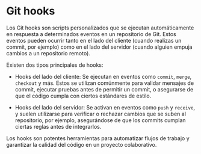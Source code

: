 # Git hooks

Los Git hooks son scripts personalizados que se ejecutan automáticamente en respuesta a determinados eventos en un repositorio de Git. Estos eventos pueden ocurrir tanto en el lado del cliente (cuando realizas un commit, por ejemplo) como en el lado del servidor (cuando alguien empuja cambios a un repositorio remoto).

Existen dos tipos principales de hooks:

- Hooks del lado del cliente: Se ejecutan en eventos como `commit`, `merge`, `checkout` y más. Estos se utilizan comúnmente para validar mensajes de commit, ejecutar pruebas antes de permitir un commit, o asegurarse de que el código cumpla con ciertos estándares de estilo.

- Hooks del lado del servidor: Se activan en eventos como `push` y `receive`, y suelen utilizarse para verificar o rechazar cambios que se suben al repositorio, por ejemplo, asegurándose de que los commits cumplan ciertas reglas antes de integrarlos.

Los hooks son potentes herramientas para automatizar flujos de trabajo y garantizar la calidad del código en un proyecto colaborativo.

